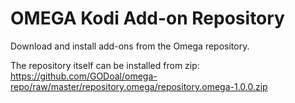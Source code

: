 OMEGA Kodi Add-on Repository
============================

Download and install add-ons from the Omega repository.

The repository itself can be installed from zip:
https://github.com/GODoal/omega-repo/raw/master/repository.omega/repository.omega-1.0.0.zip

